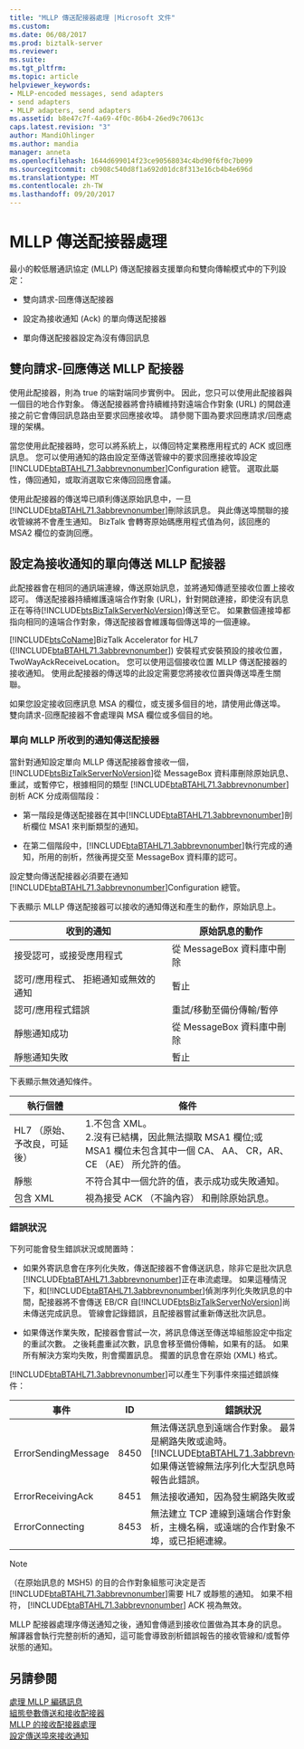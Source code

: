 ```yaml
---
title: "MLLP 傳送配接器處理 |Microsoft 文件"
ms.custom: 
ms.date: 06/08/2017
ms.prod: biztalk-server
ms.reviewer: 
ms.suite: 
ms.tgt_pltfrm: 
ms.topic: article
helpviewer_keywords:
- MLLP-encoded messages, send adapters
- send adapters
- MLLP adapters, send adapters
ms.assetid: b8e47c7f-4a69-4f0c-86b4-26ed9c70613c
caps.latest.revision: "3"
author: MandiOhlinger
ms.author: mandia
manager: anneta
ms.openlocfilehash: 1644d699014f23ce90568034c4bd90f6f0c7b099
ms.sourcegitcommit: cb908c540d8f1a692d01dc8f313e16cb4b4e696d
ms.translationtype: MT
ms.contentlocale: zh-TW
ms.lasthandoff: 09/20/2017
---
```

# <a name="mllp-send-adapter-processing"></a>MLLP 傳送配接器處理
最小的較低層通訊協定 (MLLP) 傳送配接器支援單向和雙向傳輸模式中的下列設定：  
  
-   雙向請求-回應傳送配接器  
  
-   設定為接收通知 (Ack) 的單向傳送配接器  
  
-   單向傳送配接器設定為沒有傳回訊息  
  
## <a name="two-way-solicit-response-send-mllp-adapter"></a>雙向請求-回應傳送 MLLP 配接器  
 使用此配接器，則為 true 的端對端同步實例中。 因此，您只可以使用此配接器與一個目的地合作對象。 傳送配接器將會持續維持對遠端合作對象 (URL) 的開啟連接之前它會傳回訊息路由至要求回應接收埠。 請參閱下圖為要求回應請求/回應處理的架構。  
  
 當您使用此配接器時，您可以將系統上，以傳回特定業務應用程式的 ACK 或回應訊息。 您可以使用通知的路由設定至傳送管線中的要求回應接收埠設定[!INCLUDE[btaBTAHL71.3abbrevnonumber](../../includes/btabtahl71-3abbrevnonumber-md.md)]Configuration 總管。 選取此屬性，傳回通知，或取消選取它來傳回回應會議。  
  
 使用此配接器的傳送埠已順利傳送原始訊息中，一旦[!INCLUDE[btaBTAHL71.3abbrevnonumber](../../includes/btabtahl71-3abbrevnonumber-md.md)]刪除該訊息。 與此傳送埠關聯的接收管線將不會產生通知。 BizTalk 會轉寄原始碼應用程式值為何，該回應的 MSA2 欄位的查詢回應。  
  
## <a name="one-way-send-mllp-adapter-configured-to-receive-acks"></a>設定為接收通知的單向傳送 MLLP 配接器  
 此配接器會在相同的通訊端連線，傳送原始訊息，並將通知傳遞至接收位置上接收認可。 傳送配接器持續維護遠端合作對象 (URL)，針對開啟連接，即使沒有訊息正在等待[!INCLUDE[btsBizTalkServerNoVersion](../../includes/btsbiztalkservernoversion-md.md)]傳送至它。 如果數個連接埠都指向相同的遠端合作對象，傳送配接器會維護每個傳送埠的一個連線。  
  
 [!INCLUDE[btsCoName](../../includes/btsconame-md.md)]BizTalk Accelerator for HL7 ([!INCLUDE[btaBTAHL71.3abbrevnonumber](../../includes/btabtahl71-3abbrevnonumber-md.md)]) 安裝程式安裝預設的接收位置，TwoWayAckReceiveLocation。 您可以使用這個接收位置 MLLP 傳送配接器的接收通知。 使用此配接器的傳送埠的此設定需要您將接收位置與傳送埠產生關聯。  
  
 如果您設定接收回應訊息 MSA 的欄位，或支援多個目的地，請使用此傳送埠。 雙向請求-回應配接器不會處理與 MSA 欄位或多個目的地。  
  
### <a name="acknowledgments-received-by-the-one-way-mllp-send-adapter"></a>單向 MLLP 所收到的通知傳送配接器  
 當針對通知設定單向 MLLP 傳送配接器會接收一個，[!INCLUDE[btsBizTalkServerNoVersion](../../includes/btsbiztalkservernoversion-md.md)]從 MessageBox 資料庫刪除原始訊息、 重試，或暫停它，根據相同的類型 [!INCLUDE[btaBTAHL71.3abbrevnonumber](../../includes/btabtahl71-3abbrevnonumber-md.md)]剖析 ACK 分成兩個階段：  
  
-   第一階段是傳送配接器在其中[!INCLUDE[btaBTAHL71.3abbrevnonumber](../../includes/btabtahl71-3abbrevnonumber-md.md)]剖析欄位 MSA1 來判斷類型的通知。  
  
-   在第二個階段中，[!INCLUDE[btaBTAHL71.3abbrevnonumber](../../includes/btabtahl71-3abbrevnonumber-md.md)]執行完成的通知，所用的剖析，然後再提交至 MessageBox 資料庫的認可。  
  
 設定雙向傳送配接器必須要在通知[!INCLUDE[btaBTAHL71.3abbrevnonumber](../../includes/btabtahl71-3abbrevnonumber-md.md)]Configuration 總管。  
  
 下表顯示 MLLP 傳送配接器可以接收的通知傳送和產生的動作，原始訊息上。  
  
|收到的通知|原始訊息的動作|  
|------------------|------------------------------------|  
|接受認可，或接受應用程式|從 MessageBox 資料庫中刪除|  
|認可/應用程式、 拒絕通知或無效的通知|暫止|  
|認可/應用程式錯誤|重試/移動至備份傳輸/暫停|  
|靜態通知成功|從 MessageBox 資料庫中刪除|  
|靜態通知失敗|暫止|  
  
 下表顯示無效通知條件。  
  
|執行個體|條件|  
|--------------|---------------|  
|HL7 （原始、 予改良，可延後）|1.不包含 XML。<br />2.沒有已結構，因此無法擷取 MSA1 欄位;或 MSA1 欄位未包含其中一個 CA、 AA、 CR，AR、 CE （AE） 所允許的值。|  
|靜態|不符合其中一個允許的值，表示成功或失敗通知。|  
|包含 XML|視為接受 ACK （不論內容） 和刪除原始訊息。|  
  
### <a name="error-conditions"></a>錯誤狀況  
 下列可能會發生錯誤狀況或閒置時：  
  
-   如果外寄訊息會在序列化失敗，傳送配接器不會傳送訊息，除非它是批次訊息[!INCLUDE[btaBTAHL71.3abbrevnonumber](../../includes/btabtahl71-3abbrevnonumber-md.md)]正在串流處理。 如果這種情況下，和[!INCLUDE[btaBTAHL71.3abbrevnonumber](../../includes/btabtahl71-3abbrevnonumber-md.md)]偵測序列化失敗訊息的中間，配接器將不會傳送 EB/CR 自[!INCLUDE[btsBizTalkServerNoVersion](../../includes/btsbiztalkservernoversion-md.md)]尚未傳送完成訊息。 管線會記錄錯誤，且配接器嘗試重新傳送批次訊息。  
  
-   如果傳送作業失敗，配接器會嘗試一次，將訊息傳送至傳送埠組態設定中指定的重試次數。 之後耗盡重試次數，訊息會移至備份傳輸，如果有的話。 如果所有解決方案均失敗，則會擱置訊息。 擱置的訊息會在原始 (XML) 格式。  
  
 [!INCLUDE[btaBTAHL71.3abbrevnonumber](../../includes/btabtahl71-3abbrevnonumber-md.md)]可以產生下列事件來描述錯誤條件：  
  
|事件|ID|錯誤狀況|  
|-----------|--------|---------------------|  
|ErrorSendingMessage|8450|無法傳送訊息到遠端合作對象。 最常見的原因是網路失敗或逾時。 [!INCLUDE[btaBTAHL71.3abbrevnonumber](../../includes/btabtahl71-3abbrevnonumber-md.md)]如果傳送管線無法序列化大型訊息時，可能會報告此錯誤。|  
|ErrorReceivingAck|8451|無法接收通知，因為發生網路失敗或逾時。|  
|ErrorConnecting|8453|無法建立 TCP 連線到遠端合作對象： 無法解析，主機名稱，或遠端的合作對象不接聽通訊埠，或已拒絕連線。|  
  
> [!NOTE]
>  （在原始訊息的 MSH5) 的目的合作對象組態可決定是否[!INCLUDE[btaBTAHL71.3abbrevnonumber](../../includes/btabtahl71-3abbrevnonumber-md.md)]需要 HL7 或靜態的通知。 如果不相符， [!INCLUDE[btaBTAHL71.3abbrevnonumber](../../includes/btabtahl71-3abbrevnonumber-md.md)] ACK 視為無效。  
  
 MLLP 配接器處理序傳送通知之後，通知會傳遞到接收位置做為其本身的訊息。 解譯器會執行完整剖析的通知，這可能會導致剖析錯誤報告的接收管線和/或暫停狀態的通知。  
  
## <a name="see-also"></a>另請參閱  
 [處理 MLLP 編碼訊息](../../adapters-and-accelerators/accelerator-hl7/processing-mllp-encoded-messages.md)   
 [組態參數傳送和接收配接器](../../adapters-and-accelerators/accelerator-hl7/configuration-parameters-for-send-and-receive-adapters.md)   
 [MLLP 的接收配接器處理](../../adapters-and-accelerators/accelerator-hl7/mllp-receive-adapter-processing.md)   
 [設定傳送埠來接收通知](../../adapters-and-accelerators/accelerator-hl7/setting-up-a-send-port-for-receiving-acks.md)